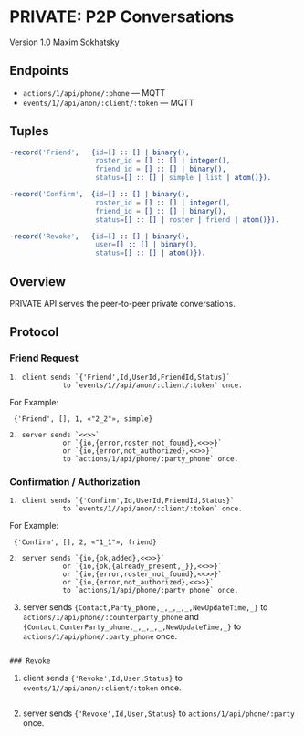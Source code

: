 PRIVATE: P2P Conversations
==========================

Version 1.0 Maxim Sokhatsky

Endpoints
---------

* `actions/1/api/phone/:phone` — MQTT
* `events/1//api/anon/:client/:token` — MQTT

Tuples
------

```erlang
-record('Friend',   {id=[] :: [] | binary(),
                     roster_id = [] :: [] | integer(),
                     friend_id = [] :: [] | binary(),
                     status=[] :: [] | simple | list | atom()}).
```

```erlang
-record('Confirm',  {id=[] :: [] | binary(),
                     roster_id = [] :: [] | integer(),
                     friend_id = [] :: [] | binary(),
                     status=[] :: [] | roster | friend | atom()}).
```

```erlang
-record('Revoke',   {id=[] :: [] | binary(),
                     user=[] :: [] | binary(),
                     status=[] :: [] | atom()}).
```

Overview
--------

PRIVATE API serves the peer-to-peer private conversations.

Protocol
--------

### Friend Request

```
1. client sends `{'Friend',Id,UserId,FriendId,Status}`
             to `events/1//api/anon/:client/:token` once.
```

For Example:
```
 {'Friend', [], 1, «"2_2"», simple}
```

```
2. server sends `<<>>`
             or `{io,{error,roster_not_found},<<>>}`
             or `{io,{error,not_authorized},<<>>}`
             to `actions/1/api/phone/:party_phone` once.
```

### Confirmation / Authorization

```
1. client sends `{'Confirm',Id,UserId,FriendId,Status}`
             to `events/1//api/anon/:client/:token` once.
```

For Example:
```
 {'Confirm', [], 2, «"1_1"», friend}
```

```
2. server sends `{io,{ok,added},<<>>}`
             or `{io,{ok,{already_present,_}},<<>>}`
             or `{io,{error,roster_not_found},<<>>}`
             or `{io,{error,not_authorized},<<>>}`
             to `actions/1/api/phone/:party_phone` once.
```

3.  server sends `{Contact,Party_phone,_,_,_,_,NewUpdateTime,_}`
                to `actions/1/api/phone/:counterparty_phone`
            and `{Contact,ConterParty_phone,_,_,_,_,NewUpdateTime,_}`
                to `actions/1/api/phone/:party_phone`  once.
   ```

### Revoke

```
1. client sends `{'Revoke',Id,User,Status}`
             to `events/1//api/anon/:client/:token` once.
```

```
2. server sends `{'Revoke',Id,User,Status}`
             to `actions/1/api/phone/:party` once.
```
